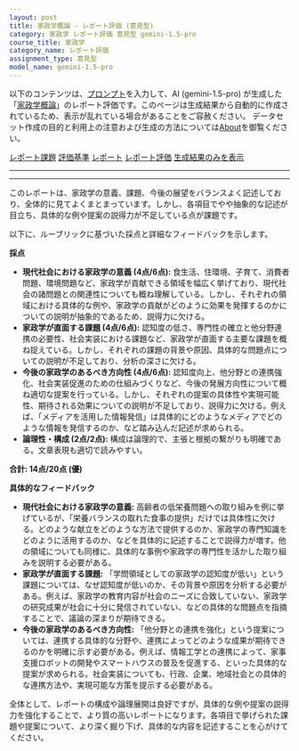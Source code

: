 ```yaml
---
layout: post
title: 家政学概論 - レポート評価 (意見型)
category: 家政学 レポート評価 意見型 gemini-1.5-pro
course_title: 家政学
category_name: レポート評価
assignment_type: 意見型
model_name: gemini-1.5-pro
---
```


以下のコンテンツは、[プロンプト](http://127.0.0.1:8000/generated/家政学/gemini-1.5-pro/prompt_レポート評価-意見型.md)を入力して、AI (gemini-1.5-pro) が生成した「[家政学概論](/contents/家政学/)」のレポート評価です。このページは生成結果から自動的に作成されているため、表示が乱れている場合があることをご容赦ください。
データセット作成の目的と利用上の注意および生成の方法については[About](/About)を御覧ください。

[レポート課題](../レポート課題-意見型)
[評価基準](../評価基準-意見型)
[レポート](../レポート-意見型)
[レポート評価](../レポート評価-意見型)
[生成結果のみを表示](http://127.0.0.1:8000/generated/家政学/gemini-1.5-pro/レポート評価-意見型.md)
  

***
***
  
このレポートは、家政学の意義、課題、今後の展望をバランスよく記述しており、全体的に見てよくまとまっています。しかし、各項目でやや抽象的な記述が目立ち、具体的な例や提案の説得力が不足している点が課題です。

以下に、ルーブリックに基づいた採点と詳細なフィードバックを示します。

**採点**

* **現代社会における家政学の意義 (4点/6点):** 食生活、住環境、子育て、消費者問題、環境問題など、家政学が貢献できる領域を幅広く挙げており、現代社会の諸問題との関連性についても概ね理解している。しかし、それぞれの領域における具体的な例や、家政学の貢献がどのように効果を発揮するのかについての説明が抽象的であるため、説得力に欠ける。
* **家政学が直面する課題 (4点/6点):** 認知度の低さ、専門性の確立と他分野連携の必要性、社会実装における課題など、家政学が直面する主要な課題を概ね捉えている。しかし、それぞれの課題の背景や原因、具体的な問題点についての説明が不足しており、分析の深さに欠ける。
* **今後の家政学のあるべき方向性 (4点/6点):** 認知度向上、他分野との連携強化、社会実装促進のための仕組みづくりなど、今後の発展方向性について概ね適切な提案を行っている。しかし、それぞれの提案の具体性や実現可能性、期待される効果についての説明が不足しており、説得力に欠ける。例えば、「メディアを活用した情報発信」は具体的にどのようなメディアでどのような情報を発信するのか、など踏み込んだ記述が求められる。
* **論理性・構成 (2点/2点):** 構成は論理的で、主張と根拠の繋がりも明確である。文章表現も適切で読みやすい。

**合計: 14点/20点 (優)**

**具体的なフィードバック**

* **現代社会における家政学の意義:**  高齢者の低栄養問題への取り組みを例に挙げているが、「栄養バランスの取れた食事の提供」だけでは具体性に欠ける。どのような献立をどのような方法で提供するのか、家政学の専門知識をどのように活用するのか、などを具体的に記述することで説得力が増す。他の領域についても同様に、具体的な事例や家政学の専門性を活かした取り組みを説明する必要がある。
* **家政学が直面する課題:** 「学問領域としての家政学の認知度が低い」という課題については、なぜ認知度が低いのか、その背景や原因を分析する必要がある。例えば、家政学の教育内容が社会のニーズに合致していない、家政学の研究成果が社会に十分に発信されていない、などの具体的な問題点を指摘することで、議論の深まりが期待できる。
* **今後の家政学のあるべき方向性:** 「他分野との連携を強化」という提案については、連携する具体的な分野や、連携によってどのような成果が期待できるのかを明確に示す必要がある。例えば、情報工学との連携によって、家事支援ロボットの開発やスマートハウスの普及を促進する、といった具体的な提案が求められる。社会実装についても、行政、企業、地域社会との具体的な連携方法や、実現可能な方策を提示する必要がある。


全体として、レポートの構成や論理展開は良好ですが、具体的な例や提案の説得力を強化することで、より質の高いレポートになります。各項目で挙げられた課題や提案について、より深く掘り下げ、具体的な内容を記述することを心がけてください。
